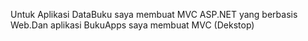Untuk Aplikasi DataBuku saya membuat MVC ASP.NET yang berbasis Web.Dan aplikasi BukuApps saya membuat MVC (Dekstop)
